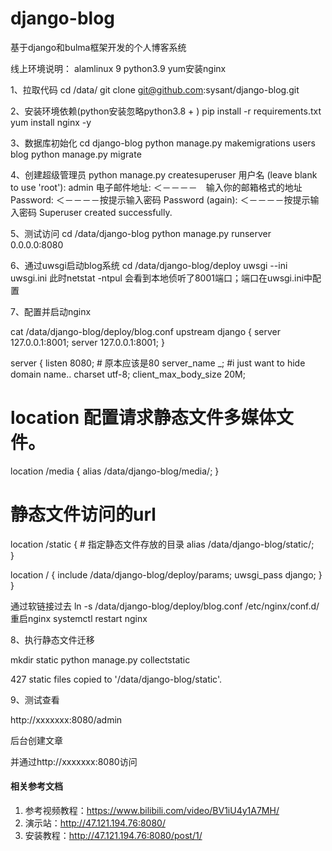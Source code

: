 # django-blog
基于django和bulma框架开发的个人博客系统


线上环境说明：
alamlinux 9   python3.9  yum安装nginx

1、拉取代码
cd /data/
git clone git@github.com:sysant/django-blog.git

2、安装环境依赖(python安装忽略python3.8 + )
pip install -r requirements.txt
yum install nginx -y

3、数据库初始化
cd django-blog
python manage.py makemigrations users blog
python manage.py migrate

4、创建超级管理员
python manage.py createsuperuser
用户名 (leave blank to use 'root'): admin
电子邮件地址:     ＜－－－－　输入你的邮箱格式的地址
Password:        ＜－－－－按提示输入密码
Password (again): ＜－－－－按提示输入密码
Superuser created successfully.

5、测试访问
cd /data/django-blog
python manage.py runserver 0.0.0.0:8080


6、通过uwsgi启动blog系统
cd /data/django-blog/deploy
uwsgi --ini uwsgi.ini
此时netstat -ntpul 会看到本地侦听了8001端口；端口在uwsgi.ini中配置

7、配置并启动nginx

cat /data/django-blog/deploy/blog.conf
upstream django {
    server 127.0.0.1:8001;
    server 127.0.0.1:8001;
}

server {
 listen 8080;     # 原本应该是80
 server_name _; #i just want to hide domain name..
 charset utf-8;
 client_max_body_size 20M;

 # location 配置请求静态文件多媒体文件。
   location /media  {
       alias  /data/django-blog/media/;
   }
 # 静态文件访问的url
 location /static {
       # 指定静态文件存放的目录
       alias /data/django-blog/static/;  
 }

 location / {
   include /data/django-blog/deploy/params;
   uwsgi_pass django;
 }
}


通过软链接过去
ln -s /data/django-blog/deploy/blog.conf /etc/nginx/conf.d/
重启nginx
systemctl restart nginx

 

8、执行静态文件迁移

 mkdir static
 python manage.py collectstatic

427 static files copied to '/data/django-blog/static'.

 

9、测试查看

http://xxxxxxx:8080/admin 

后台创建文章

并通过http://xxxxxxx:8080访问


#### 相关参考文档

1.  参考视频教程：https://www.bilibili.com/video/BV1iU4y1A7MH/
2.  演示站：http://47.121.194.76:8080/
3.  安装教程：http://47.121.194.76:8080/post/1/

